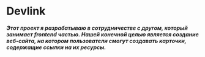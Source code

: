 # Devlink
***Этот проект я разрабатываю в сотрудничестве с другом, который занимает frontend частью. Нашей конечной целью является создание веб-сайта, на котором пользователи смогут создавать карточки, содержащие ссылки на их ресурсы.***
